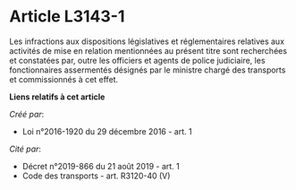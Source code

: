 # Article L3143-1

Les infractions aux dispositions législatives et réglementaires  relatives aux activités de mise en relation mentionnées au
présent titre  sont recherchées et constatées par, outre les officiers et agents de  police judiciaire, les fonctionnaires
assermentés désignés par le  ministre chargé des transports et commissionnés à cet effet.

**Liens relatifs à cet article**

_Créé par_:

  - Loi n°2016-1920 du 29 décembre 2016 - art. 1

_Cité par_:

  - Décret n°2019-866 du 21 août 2019 - art. 1
  - Code des transports - art. R3120-40 (V)
